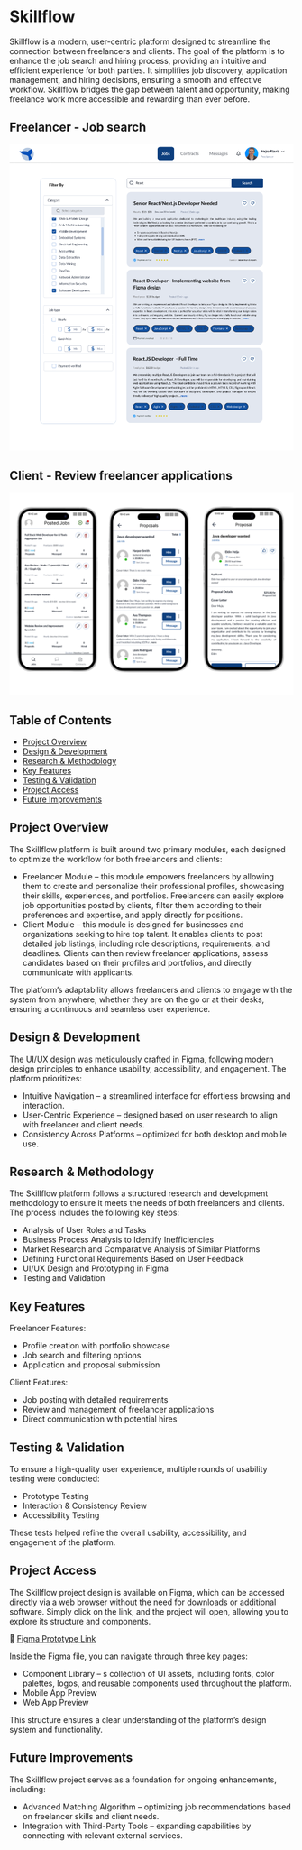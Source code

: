 # Skillflow

Skillflow is a modern, user-centric platform designed to streamline the connection between freelancers and clients. The goal of the platform is to enhance the job search and hiring process, providing an intuitive and efficient experience for both parties. It simplifies job discovery, application management, and hiring decisions, ensuring a smooth and effective workflow. Skillflow bridges the gap between talent and opportunity, making freelance work more accessible and rewarding than ever before.



## Freelancer - Job search
![Freelancer](https://raw.githubusercontent.com/nejrariizviic/Skillflow/refs/heads/main/Uploads/Search-freelancer.png)


## Client - Review freelancer applications
![Client](https://raw.githubusercontent.com/nejrariizviic/Skillflow/refs/heads/main/Uploads/client.png)


## Table of Contents
- [Project Overview](#project-overview)
- [Design & Development](#design--development)
- [Research & Methodology](#research--methodology)
- [Key Features](#key-features)
- [Testing & Validation](#testing--validation)
- [Project Access](#project-access)
- [Future Improvements](#future-improvements)

   
##  Project Overview
The Skillflow platform is built around two primary modules, each designed to optimize the workflow for both freelancers and clients:

- Freelancer Module – this module empowers freelancers by allowing them to create and personalize their professional profiles, showcasing their skills, experiences, and portfolios. Freelancers can easily explore job opportunities posted by clients, filter them according to their preferences and expertise, and apply directly for positions.
- Client Module – this module is designed for businesses and organizations seeking to hire top talent. It enables clients to post detailed job listings, including role descriptions, requirements, and deadlines. Clients can then review freelancer applications, assess candidates based on their profiles and portfolios, and directly communicate with applicants.

The platform’s adaptability allows freelancers and clients to engage with the system from anywhere, whether they are on the go or at their desks, ensuring a continuous and seamless user experience.

##  Design & Development
The UI/UX design was meticulously crafted in Figma, following modern design principles to enhance usability, accessibility, and engagement. The platform prioritizes:

- Intuitive Navigation – a streamlined interface for effortless browsing and interaction.
- User-Centric Experience – designed based on user research to align with freelancer and client needs.
- Consistency Across Platforms – optimized for both desktop and mobile use.


## Research & Methodology
The Skillflow platform follows a structured research and development methodology to ensure it meets the needs of both freelancers and clients. The process includes the following key steps:

- Analysis of User Roles and Tasks
- Business Process Analysis to Identify Inefficiencies
- Market Research and Comparative Analysis of Similar Platforms
- Defining Functional Requirements Based on User Feedback
- UI/UX Design and Prototyping in Figma
- Testing and Validation


##  Key Features
Freelancer Features:
- Profile creation with portfolio showcase
- Job search and filtering options
- Application and proposal submission


Client Features:

- Job posting with detailed requirements
- Review and management of freelancer applications
- Direct communication with potential hires

## Testing & Validation
To ensure a high-quality user experience, multiple rounds of usability testing were conducted:

- Prototype Testing 
- Interaction & Consistency Review
- Accessibility Testing

These tests helped refine the overall usability, accessibility, and engagement of the platform.


##  Project Access
The Skillflow project design is available on Figma, which can be accessed directly via a web browser without the need for downloads or additional software. Simply click on the link, and the project will open, allowing you to explore its structure and components.

🔗 [Figma Prototype Link](https://www.figma.com/design/y8N4sbkyAzS0g3cHJYOabg/Skillflow?node-id=8-529&t=pCg1nrv0WYdYsk5H-1)

Inside the Figma file, you can navigate through three key pages:

- Component Library – s collection of UI assets, including fonts, color palettes, logos, and reusable components used throughout the platform.
- Mobile App Preview 
- Web App Preview 
  
This structure ensures a clear understanding of the platform’s design system and functionality.


##  Future Improvements
The Skillflow project serves as a foundation for ongoing enhancements, including:
- Advanced Matching Algorithm – optimizing job recommendations based on freelancer skills and client needs.
- Integration with Third-Party Tools – expanding capabilities by connecting with relevant external services.

